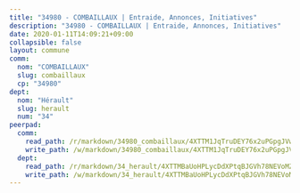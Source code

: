 ```yaml
---
title: "34980 - COMBAILLAUX | Entraide, Annonces, Initiatives"
description: "34980 - COMBAILLAUX | Entraide, Annonces, Initiatives"
date: 2020-01-11T14:09:21+09:00
collapsible: false
layout: commune
comm:
  nom: "COMBAILLAUX"
  slug: combaillaux
  cp: "34980"
dept:
  nom: "Hérault"
  slug: herault
  num: "34"
peerpad:
  comm:
    read_path: /r/markdown/34980_combaillaux/4XTTM1JqTruDEY76x2uPGpgJVwLkdzdew2RKvitT3cuRBPqYY
    write_path: /w/markdown/34980_combaillaux/4XTTM1JqTruDEY76x2uPGpgJVwLkdzdew2RKvitT3cuRBPqYY-K3TgTwzML91EhgFzzSVcskuVNxFdsWp1pQA74r8nzfrRSkjHbYBrrh9vHkbqmCHZC12BsFagt4o3E8r2aKdckgFg8c3tabN6JcV1dxFS3LANYUGGRJdPaRPuEt9ve56Cqk7pq3At
  dept:
    read_path: /r/markdown/34_herault/4XTTMBaUoHPLycDdXPtqBJGVh78NEVoMZNyf8Wnh1X5DK6Ew8
    write_path: /w/markdown/34_herault/4XTTMBaUoHPLycDdXPtqBJGVh78NEVoMZNyf8Wnh1X5DK6Ew8-K3TgTd4rzWVX1F82NgGyNepGUxhqCmodCALjxNZeEdBQWQhd1NJYx1gHMW9QBLL6sN41ALXRejLsG2VetgVferfVncrvVCz47dChJvN8ouQLRMdWs4KpxKPeRYR1nspmhzdBqF8J
---
```


